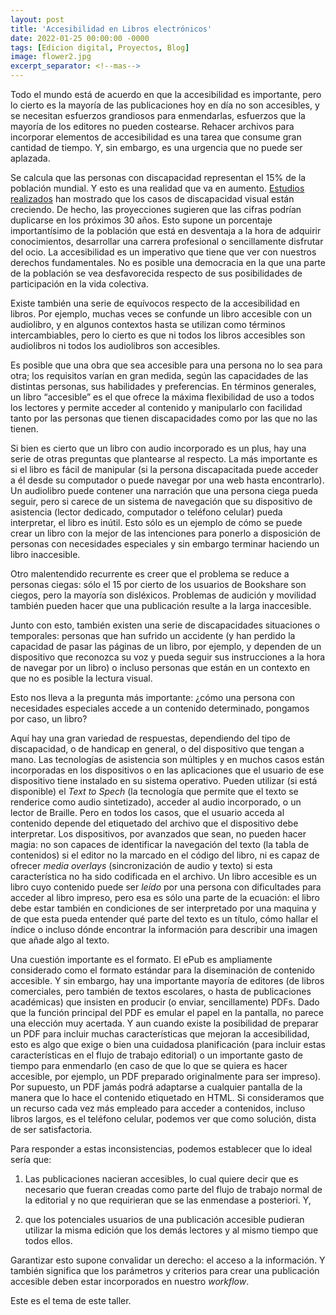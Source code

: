 ```yaml
---
layout: post
title: 'Accesibilidad en Libros electrónicos'
date: 2022-01-25 00:00:00 -0000
tags: [Edicion digital, Proyectos, Blog]
image: flower2.jpg
excerpt_separator: <!--mas-->
---    
```


Todo el mundo está de acuerdo en que la accesibilidad es importante, pero lo cierto es la mayoría de las publicaciones hoy en día no son accesibles, y se necesitan esfuerzos grandiosos para enmendarlas, esfuerzos que la mayoría de los editores no pueden costearse. Rehacer archivos para incorporar elementos de accesibilidad  es una tarea que consume gran cantidad de tiempo. Y, sin embargo, es una urgencia que no puede ser aplazada. 

Se calcula que las personas con discapacidad representan el 15% de la población mundial. Y esto es una realidad que va en aumento. [Estudios realizados](https://www.nih.gov/news-events/news-releases/visual-impairment-blindness-cases-us-expected-double-2050#:~:text=With%20the%20youngest%20of%20the,Eye%20Institute%2C%20part%20of%20the) han mostrado que los casos de discapacidad visual están creciendo. De hecho, las proyecciones sugieren que las cifras podrían duplicarse en los próximos 30 años. Esto supone un porcentaje importantísimo de la población que está en desventaja a la hora de adquirir conocimientos, desarrollar una carrera profesional o sencillamente disfrutar del ocio.  La accesibilidad es un imperativo que tiene que ver con nuestros derechos fundamentales. No es posible una democracia en la que una parte de la población se vea desfavorecida respecto de sus posibilidades de participación en la vida colectiva.

Existe también una serie de equívocos respecto de la accesibilidad en libros. Por ejemplo, muchas veces se confunde un libro accesible con un audiolibro, y en algunos contextos hasta se utilizan como términos intercambiables, pero lo cierto es que ni todos los libros accesibles son audiolibros ni todos los audiolibros son accesibles. 

Es posible que una obra que sea accesible para una persona no lo sea para otra; los requisitos varían en gran medida, según las capacidades de las distintas personas, sus habilidades y preferencias. En términos generales, un libro “accesible” es el que ofrece la máxima flexibilidad de uso a todos los lectores y permite acceder al contenido y manipularlo con facilidad tanto por las personas que tienen discapacidades como por las que no las tienen.
 
Si bien es cierto que un libro con audio incorporado es un plus, hay una serie de otras preguntas que plantearse al respecto. La más importante es si el libro es fácil de manipular (si la persona discapacitada puede acceder a él desde su computador o  puede navegar por una web hasta encontrarlo). Un audiolibro puede contener una narración que una persona ciega pueda seguir, pero si carece  de un sistema de navegación que su dispositivo de asistencia (lector dedicado, computador o  teléfono celular) pueda interpretar, el libro es inútil. Esto sólo es un ejemplo de cómo se puede crear un libro con la mejor de las intenciones para ponerlo a disposición de personas con necesidades especiales y sin embargo terminar haciendo un libro inaccesible.

 Otro malentendido recurrente es creer que el problema se reduce a personas ciegas: sólo el 15 por cierto de los usuarios de Bookshare son ciegos, pero la mayoría son disléxicos. Problemas de audición y movilidad también pueden hacer que una publicación resulte a la larga inaccesible.
 
 Junto con esto, también existen una serie de discapacidades situaciones o temporales: personas que han sufrido un accidente (y han perdido la capacidad de pasar las páginas de un libro, por ejemplo, y dependen de un dispositivo que reconozca su voz y pueda seguir sus instrucciones a la hora de navegar por un libro) o incluso personas que están en un contexto en que no es posible la lectura visual.
 
Esto nos lleva a la pregunta más importante: ¿cómo una persona con necesidades especiales accede a un contenido determinado, pongamos por caso, un libro?

Aquí hay una gran variedad de respuestas, dependiendo del tipo de discapacidad, o de handicap en general, o del dispositivo que tengan a mano. Las tecnologías de asistencia son múltiples y en muchos casos están incorporadas en los dispositivos o en las aplicaciones que el usuario de ese dispositivo tiene instalado en su sistema operativo. Pueden utilizar (si está disponible) el *Text to Spech* (la tecnología que permite que el texto se renderice como audio sintetizado), acceder al audio incorporado, o un lector de Braille. Pero en todos los casos, que el usuario acceda al contenido depende del etiquetado del archivo que el dispositivo debe interpretar. Los dispositivos, por avanzados que sean, no pueden hacer magia: no son capaces de identificar la navegación del texto (la tabla de contenidos) si el editor no la marcado en el código del libro, ni es capaz de ofrecer *media overlays* (sincronización de audio y texto) si esta característica no ha sido codificada en el archivo. Un libro accesible es un libro cuyo contenido puede ser *leído* por una persona con dificultades para acceder al libro impreso, pero esa es sólo una parte de la ecuación: el libro debe estar también en condiciones de ser interpretado por una maquina y de que esta pueda entender qué parte del texto es un título, cómo hallar el índice o incluso dónde encontrar la información para describir una imagen que añade algo al texto.

Una cuestión importante es el formato. El ePub es ampliamente considerado como el formato estándar para la diseminación de contenido accesible. Y sin embargo, hay una importante mayoría de editores (de libros comerciales, pero también de textos escolares, o hasta de publicaciones académicas) que insisten en producir (o enviar, sencillamente) PDFs. Dado que la función principal del PDF es emular el papel en la pantalla, no parece una elección muy acertada. Y aun cuando existe la posibilidad de preparar un PDF para incluir muchas características que mejoran la accesibilidad, esto es algo que exige o bien una cuidadosa planificación (para incluir estas características en el flujo de trabajo editorial) o un importante gasto de tiempo para enmendarlo (en caso de que lo que se quiera es hacer accesible, por ejemplo, un PDF preparado originalmente para ser impreso). Por supuesto, un PDF jamás podrá adaptarse a cualquier pantalla de la manera que lo hace el contenido etiquetado en HTML. Si consideramos que un recurso cada vez más empleado para acceder a contenidos, incluso libros largos, es el teléfono celular, podemos ver que como solución, dista de ser satisfactoria. 

 Para responder a estas inconsistencias, podemos establecer que lo ideal sería que:

1. Las publicaciones nacieran accesibles, lo cual quiere decir que es necesario que fueran creadas como parte del flujo de trabajo normal de la editorial y no que requirieran que se las enmendase a posteriori. Y,

2. que los potenciales usuarios de una publicación accesible pudieran utilizar la misma edición que los demás lectores y al mismo tiempo que todos ellos.

Garantizar esto supone convalidar un derecho: el acceso a la información. Y también significa que los parámetros y criterios para crear una publicación accesible deben estar incorporados en nuestro *workflow*. 

Este es el tema de este taller.

